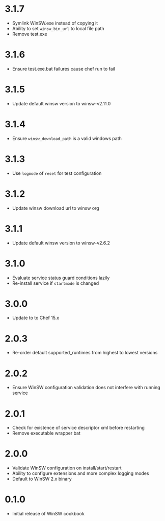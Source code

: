 # 3.1.7

- Symlink WinSW.exe instead of copying it
- Ability to set `winsw_bin_url` to local file path
- Remove test.exe

# 3.1.6

- Ensure test.exe.bat failures cause chef run to fail

# 3.1.5

- Update default winsw version to winsw-v2.11.0

# 3.1.4

- Ensure `winsw_download_path` is a valid windows path

# 3.1.3

- Use `logmode` of `reset` for test configuration

# 3.1.2

- Update winsw download url to winsw org

# 3.1.1

- Update default winsw version to winsw-v2.6.2

# 3.1.0

- Evaluate service status guard conditions lazily
- Re-install service if `startmode` is changed

# 3.0.0

- Update to to Chef 15.x

# 2.0.3

- Re-order default supported_runtimes from highest to lowest versions

# 2.0.2

- Ensure WinSW configuration validation does not interfere with running service

# 2.0.1

- Check for existence of service descriptor xml before restarting
- Remove executable wrapper bat

# 2.0.0

- Validate WinSW configuration on install/start/restart
- Ability to configure extensions and more complex logging modes
- Default to WinSW 2.x binary

# 0.1.0

- Initial release of WinSW cookbook
